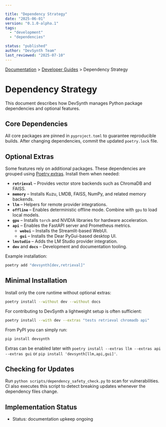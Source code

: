 ```yaml
---

title: "Dependency Strategy"
date: "2025-06-01"
version: "0.1.0-alpha.1"
tags:
  - "development"
  - "dependencies"

status: "published"
author: "DevSynth Team"
last_reviewed: "2025-07-10"
---
```

<div class="breadcrumbs">
<a href="../index.md">Documentation</a> &gt; <a href="index.md">Developer Guides</a> &gt; Dependency Strategy
</div>

# Dependency Strategy

This document describes how DevSynth manages Python package dependencies and optional features.

## Core Dependencies

All core packages are pinned in `pyproject.toml` to guarantee reproducible builds. After changing dependencies, commit the updated `poetry.lock` file.

## Optional Extras

Some features rely on additional packages. These dependencies are grouped using [Poetry extras](https://python-poetry.org/docs/pyproject/#extras). Install them when needed:

- **`retrieval`** – Provides vector store backends such as ChromaDB and FAISS.
- **`memory`** – Installs Kuzu, LMDB, FAISS, NumPy, and related memory backends.
- **`llm`** – Helpers for remote provider integrations.
- **`offline`** – Enables deterministic offline mode. Combine with `gpu` to load local models.
- **`gpu`** – Installs `torch` and NVIDIA libraries for hardware acceleration.
- **`api`** – Enables the FastAPI server and Prometheus metrics.
  - **`webui`** – Installs the Streamlit-based WebUI.
  - **`gui`** – Installs the Dear PyGui-based desktop UI.
- **`lmstudio`** – Adds the LM Studio provider integration.
- **`dev`** and **`docs`** – Development and documentation tooling.


Example installation:

```bash
poetry add "devsynth[dev,retrieval]"
```

## Minimal Installation

Install only the core runtime without optional extras:

```bash
poetry install --without dev --without docs
```

For contributing to DevSynth a lightweight setup is often sufficient:

```bash
poetry install --with dev --extras "tests retrieval chromadb api"
```

From PyPI you can simply run:

```bash
pip install devsynth
```

Extras can be enabled later with `poetry install --extras llm --extras api --extras gui` or `pip install 'devsynth[llm,api,gui]'`.

## Checking for Updates

Run `python scripts/dependency_safety_check.py` to scan for vulnerabilities. CI also executes this script to detect breaking updates whenever the dependency files change.

## Implementation Status

- Status: documentation upkeep ongoing
